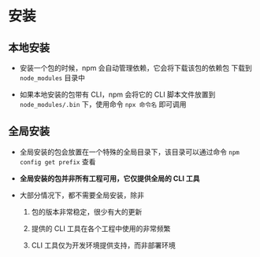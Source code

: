 # 安装

## 本地安装

+ 安装一个包的时候，npm 会自动管理依赖，它会将下载该包的依赖包 下载到 `node_modules` 目录中

+ 如果本地安装的包带有 CLI，npm 会将它的 CLI 脚本文件放置到 `node_modules/.bin` 下，使用命令 `npx 命令名` 即可调用

## 全局安装

+ 全局安装的包会放置在一个特殊的全局目录下，该目录可以通过命令 `npm config get prefix` 查看

+ **全局安装的包并非所有工程可用，它仅提供全局的 CLI 工具**

+ 大部分情况下，都不需要全局安装，除非

  1. 包的版本非常稳定，很少有大的更新

  2. 提供的 CLI 工具在各个工程中使用的非常频繁

  3. CLI 工具仅为开发环境提供支持，而非部署环境
